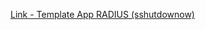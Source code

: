 [Link - Template App RADIUS (sshutdownow)](https://github.com/sshutdownow/zabbix-app-radius-service)
